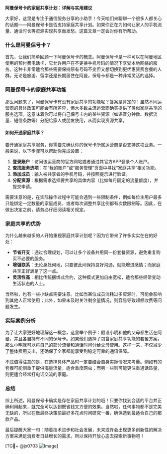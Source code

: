 **阿曼保号卡的家庭共享计划：详解与实用建议**

大家好，这里是专注于通信服务分享的小助手！今天咱们来聊聊一个很多人都关心的话题——阿曼保号卡是否支持家庭共享计划。如果你正在为如何让家人的手机流量、通话时长等资源实现共享而发愁，这篇文章一定会对你有所帮助。

### 什么是阿曼保号卡？

首先，让我们简单回顾一下阿曼保号卡的概念。阿曼保号卡是一种可以在阿曼地区使用的预付费电话卡，它允许用户在不更换手机号码的情况下享受本地网络的服务。这种卡非常适合那些需要保持原有号码不变但又想切换到更优惠资费套餐的人群。无论是旅游、留学还是长期居住在阿曼，保号卡都是一种非常灵活的选择。

### 阿曼保号卡的家庭共享功能

那么问题来了，阿曼保号卡有没有家庭共享的功能呢？答案是肯定的！虽然不同运营商的具体政策可能会有所差异，但大多数主流运营商确实提供了类似家庭共享的服务选项。这意味着你可以将自己保号卡内的某些资源（如语音分钟数、数据流量、短信条数等）分配给家人或朋友使用，从而实现资源共享。

#### 如何开通家庭共享？

要开通家庭共享服务，你需要先确认你的保号卡所属运营商是否支持这项业务。一般来说，以下步骤可以帮助你完成设置：

1. **登录账户**：访问该运营商的官方网站或者通过其官方APP登录个人账户。
2. **查找服务选项**：在“我的账户”或“服务管理”页面中寻找“家庭共享”相关功能。
3. **添加成员**：输入被共享者的手机号码，并按照提示进行验证。
4. **分配资源**：根据需求选择要共享的具体内容（比如每月固定的流量额度），并提交申请。

需要注意的是，在实际操作过程中可能会遇到一些限制条件，例如每位主用户最多只能绑定一定数量的家庭成员，或者每次调整共享比例都有次数限制等。因此，在做出决定之前，请务必仔细阅读相关规定。

### 家庭共享的优势

为什么越来越多的人开始重视家庭共享计划呢？因为它带来了许多实实在在的好处：

- **节省开支**：通过合理规划，可以让多个设备共用同一份套餐资源，避免重复购买不必要的服务。
- **增强联系**：无论身处何地，只要彼此间保持良好沟通，就能增进感情；而家庭共享正好满足了这一点。
- **灵活性高**：相比传统捆绑式合约，这种模式更加自由宽松，适合那些经常变动生活状态的人士。

当然啦，也有一些小缺点需要注意。比如当某位成员消耗过多资源时，可能会影响到其他人正常使用；此外，如果未及时关注剩余量情况，则容易导致超额收费等问题发生。

### 实际案例分析

为了让大家更好地理解这一概念，这里举个例子：假设小明和他的父母都生活在阿曼，并且各自持有不同的保号卡。如果他们选择了包含家庭共享功能的套餐方案，那么小明就可以将自己的部分流量和通话时间分给父母使用。这样一来，不仅减少了整体费用支出，还确保了全家都能享受到稳定可靠的通讯保障。

不过值得注意的是，在选择具体产品时一定要结合自身实际情况来考量。例如有的套餐可能侧重于提供海量流量，适合重度网虫；而另一些则可能更注重通话质量，则更适合经常打电话交流的家庭。

### 总结

综上所述，阿曼保号卡确实是存在家庭共享计划的哦！只要你找到合适的平台并正确利用起来，就完全可以达到既省钱又方便的效果。当然啦，任何事物都不是完美无缺的，所以在做最终决策前最好多花点时间研究一番，确保选到最适合自己的那款产品。

最后提醒大家一句：随着技术进步和社会发展，未来或许会出现更多创新性的解决方案来满足消费者日益增长的需求。所以保持开放心态去探索新事物吧！

[TG💪+ @jx0703 ![Image](https://github.com/user-attachments/assets/dbca1d08-cadb-493c-b0ec-ad6f7a83f270)]